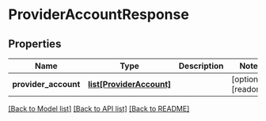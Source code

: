 # ProviderAccountResponse


## Properties
Name | Type | Description | Notes
------------ | ------------- | ------------- | -------------
**provider_account** | [**list[ProviderAccount]**](ProviderAccount.md) |  | [optional] [readonly] 

[[Back to Model list]](../README.md#documentation-for-models) [[Back to API list]](../README.md#documentation-for-api-endpoints) [[Back to README]](../README.md)


